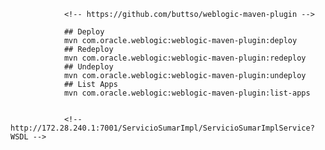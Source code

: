          
                <!-- https://github.com/buttso/weblogic-maven-plugin -->
                
                ## Deploy
                mvn com.oracle.weblogic:weblogic-maven-plugin:deploy
                ## Redeploy
                mvn com.oracle.weblogic:weblogic-maven-plugin:redeploy
                ## Undeploy
                mvn com.oracle.weblogic:weblogic-maven-plugin:undeploy
                ## List Apps
                mvn com.oracle.weblogic:weblogic-maven-plugin:list-apps
                
                
                <!-- http://172.28.240.1:7001/ServicioSumarImpl/ServicioSumarImplService?WSDL -->
          
